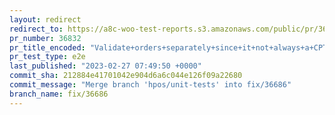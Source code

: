 ```yaml
---
layout: redirect
redirect_to: https://a8c-woo-test-reports.s3.amazonaws.com/public/pr/36832/e2e/index.html
pr_number: 36832
pr_title_encoded: "Validate+orders+separately+since+it+not+always+a+CPT."
pr_test_type: e2e
last_published: "2023-02-27 07:49:50 +0000"
commit_sha: 212884e41701042e904d6a6c044e126f09a22680
commit_message: "Merge branch 'hpos/unit-tests' into fix/36686"
branch_name: fix/36686
---
```

